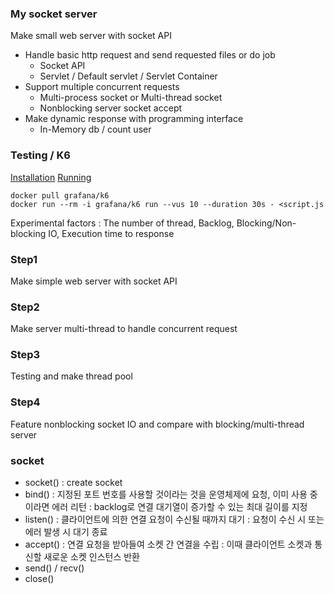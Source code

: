### My socket server
Make small web server with socket API  

- Handle basic http request and send requested files or do job   
   - Socket API
   - Servlet / Default servlet / Servlet Container
- Support multiple concurrent requests 
   - Multi-process socket or Multi-thread socket   
   - Nonblocking server socket accept   
- Make dynamic response with programming interface   
   - In-Memory db / count user

### Testing / K6
[Installation](https://k6.io/docs/getting-started/installation/)
[Running](https://k6.io/docs/getting-started/running-k6/)

```
docker pull grafana/k6
docker run --rm -i grafana/k6 run --vus 10 --duration 30s - <script.js
```

Experimental factors : The number of thread, Backlog, Blocking/Non-blocking IO, Execution time to response

### Step1
Make simple web server with socket API

### Step2
Make server multi-thread to handle concurrent request

### Step3
Testing and make thread pool

### Step4
Feature nonblocking socket IO and compare with blocking/multi-thread server

### socket
- socket() : create socket
- bind()   : 지정된 포트 번호를 사용할 것이라는 것을 운영체제에 요청, 이미 사용 중이라면 에러 리턴
           : backlog로 연결 대기열이 증가할 수 있는 최대 길이를 지정
- listen() : 클라이언트에 의한 연결 요청이 수신될 때까지 대기
           : 요청이 수신 시 또는 에러 발생 시 대기 종료
- accept() : 연결 요청을 받아들여 소켓 간 연결을 수립
           : 이때 클라이언트 소켓과 통신할 새로운 소켓 인스턴스 반환
- send() / recv()
- close()
